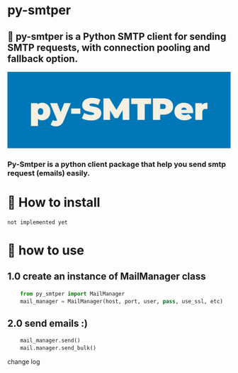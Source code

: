 # py-smtper
## 🚀 py-smtper is a Python SMTP client for sending SMTP requests, with connection pooling and fallback option.

<img src="./doc/smtper.png">

### Py-Smtper is a python client package that help you send smtp request (emails) easily.



# 🚧 How to install

    not implemented yet


# 📍 how to use

## 1.0 create an instance of MailManager class
```python
    from py_smtper import MailManager
    mail_manager = MailManager(host, port, user, pass, use_ssl, etc)
```

## 2.0 send emails :)


```python
    mail_manager.send()
    mail.manager.send_bulk()
```

change log